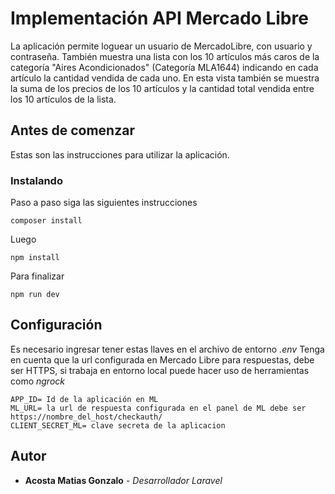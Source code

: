 # Implementación API Mercado Libre

La aplicación permite loguear un usuario de MercadoLibre, con usuario y contraseña.
También muestra una lista con los 10 artículos más caros de la categoría "Aires Acondicionados" (Categoría MLA1644) indicando en cada artículo la cantidad vendida de cada uno. En esta vista también se muestra la suma de los precios de los 10 artículos y la cantidad total vendida entre los 10 artículos de la lista.

## Antes de comenzar

Estas son las instrucciones para utilizar la aplicación.

### Instalando

Paso a paso siga las siguientes instrucciones

```
composer install
```

Luego

```
npm install
```

Para finalizar

```
npm run dev
```

## Configuración

Es necesario ingresar tener estas llaves en el archivo de entorno *.env*
Tenga en cuenta que la url configurada en Mercado Libre para respuestas, debe ser HTTPS, si trabaja en entorno local puede hacer uso de herramientas como *ngrock*

```
APP_ID= Id de la aplicación en ML
ML_URL= la url de respuesta configurada en el panel de ML debe ser https://nombre_del_host/checkauth/
CLIENT_SECRET_ML= clave secreta de la aplicacion
```

## Autor

* **Acosta Matias Gonzalo** - *Desarrollador Laravel*
